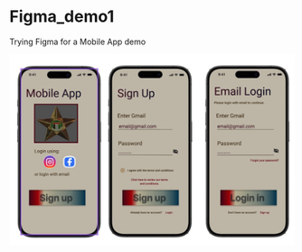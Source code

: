 # Figma_demo1

Trying Figma for a Mobile App demo

![Screenshot of the Figma](figma_mobileApp_demo1.jpg)
